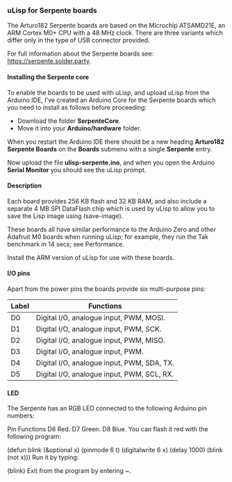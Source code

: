 ### uLisp for Serpente boards

The Arturo182 Serpente boards are based on the Microchip ATSAMD21E, an ARM Cortex M0+ CPU with a 48 MHz clock. There are three variants which differ only in the type of USB connector provided.

For full information about the Serpente boards see: https://serpente.solder.party<Serpente Documentation>.

#### Installing the Serpente core

To enable the boards to be used with uLisp, and upload uLisp from the Arduino IDE, I've created an Arduino Core for the Serpente boards which you need to install as follows before proceeding:

* Download the folder **SerpenteCore**.
* Move it into your **Arduino/hardware** folder.

When you restart the Arduino IDE there should be a new heading **Arturo182 Serpente Boards** on the **Boards** submenu with a single **Serpente** entry.

Now upload the file **ulisp-serpente.ino**, and when you open the Arduino **Serial Monitor** you should see the uLisp prompt.

#### Description

Each board provides 256 KB flash and 32 KB RAM, and also include a separate 4 MB SPI DataFlash chip which is used by uLisp to allow you to save the Lisp image using (save-image).

These boards all have similar performance to the Arduino Zero and other Adafruit M0 boards when running uLisp; for example, they run the Tak benchmark in 14 secs; see Performance.

Install the ARM version of uLisp for use with these boards.

#### I/O pins

Apart from the power pins the boards provide six multi-purpose pins:

| Label | Functions |
| ----- | --------- |
| D0 | Digital I/O, analogue input, PWM, MOSI. |
| D1 | Digital I/O, analogue input, PWM, SCK. |
| D2 | Digital I/O, analogue input, PWM, MISO. |
| D3 | Digital I/O, analogue input, PWM. |
| D4 | Digital I/O, analogue input, PWM, SDA, TX. |
| D5 | Digital I/O, analogue input, PWM, SCL, RX. |

#### LED

The Serpente has an RGB LED connected to the following Arduino pin numbers:

Pin	Functions
D6	Red. 
D7	Green.
D8	Blue.
You can flash it red with the following program:

(defun blink (&optional x)
  (pinmode 6 t)
  (digitalwrite 6 x)
  (delay 1000)
  (blink (not x)))
Run it by typing:

(blink)
Exit from the program by entering ~.
